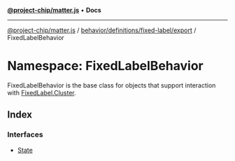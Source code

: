 [**@project-chip/matter.js**](../../../../../../README.md) • **Docs**

***

[@project-chip/matter.js](../../../../../../modules.md) / [behavior/definitions/fixed-label/export](../../README.md) / FixedLabelBehavior

# Namespace: FixedLabelBehavior

FixedLabelBehavior is the base class for objects that support interaction with [FixedLabel.Cluster](../../../../../../cluster/export/namespaces/FixedLabel/README.md#cluster).

## Index

### Interfaces

- [State](interfaces/State.md)
